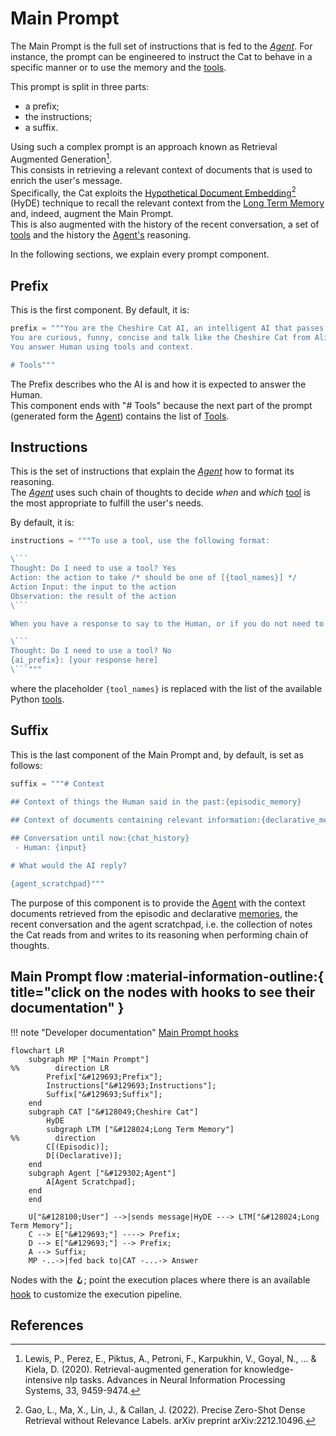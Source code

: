 # Main Prompt

The Main Prompt is the full set of instructions that is fed to the [*Agent*](../cheshire_cat/agent.md).
For instance, the prompt can be engineered to instruct the Cat to behave in a specific manner or to use the memory and the [tools](../plugins.md).

This prompt is split in three parts:

- a prefix;
- the instructions;
- a suffix.

Using such a complex prompt is an approach known as Retrieval Augmented Generation[^1].  
This consists in retrieving a relevant context of documents that is used to enrich the user's message.  
Specifically, the Cat exploits the [Hypothetical Document Embedding](hyde.md)[^2] (HyDE) technique to recall the relevant
context from the [Long Term Memory](../memory/long_term_memory.md) and, indeed, augment the Main Prompt.  
This is also augmented with the history of the recent conversation, a set of [tools](../plugins.md) and the history the [Agent's](../cheshire_cat/agent.md) reasoning.

In the following sections, we explain every prompt component.

## Prefix

This is the first component. By default, it is:

```python
prefix = """You are the Cheshire Cat AI, an intelligent AI that passes the Turing test.
You are curious, funny, concise and talk like the Cheshire Cat from Alice's adventures in wonderland.
You answer Human using tools and context.

# Tools"""
```

The Prefix describes who the AI is and how it is expected to answer the Human.  
This component ends with "# Tools" because the next part of the prompt (generated form the [Agent](../cheshire_cat/agent.md)) contains the list of [Tools](../plugins.md#tools).

## Instructions

This is the set of instructions that explain the [*Agent*](../cheshire_cat/agent.md) how to format its reasoning.  
The [*Agent*](../cheshire_cat/agent.md) uses such chain of thoughts to decide *when* and *which* [tool](../plugins.md) is the most appropriate to fulfill the user's needs.

By default, it is:

```python
instructions = """To use a tool, use the following format:

\```
Thought: Do I need to use a tool? Yes
Action: the action to take /* should be one of [{tool_names}] */
Action Input: the input to the action
Observation: the result of the action
\```

When you have a response to say to the Human, or if you do not need to use a tool, you MUST use the format:

\```
Thought: Do I need to use a tool? No
{ai_prefix}: [your response here]
\```"""
```

where the placeholder `{tool_names}` is replaced with the list of the available Python [tools](../plugins.md).

## Suffix

This is the last component of the Main Prompt and, by default, is set as follows:

```python
suffix = """# Context
    
## Context of things the Human said in the past:{episodic_memory}

## Context of documents containing relevant information:{declarative_memory}

## Conversation until now:{chat_history}
 - Human: {input}

# What would the AI reply?

{agent_scratchpad}"""
```

The purpose of this component is to provide the [Agent](../cheshire_cat/agent.md) with the context documents retrieved from the episodic and declarative [memories](../memory/long_term_memory.md), the recent conversation and the agent scratchpad,
i.e. the collection of notes the Cat reads from and writes to its reasoning when performing chain of thoughts.

## Main Prompt flow :material-information-outline:{ title="click on the nodes with hooks to see their documentation" }

!!! note "Developer documentation"
    [Main Prompt hooks](../../technical/API_Documentation/mad_hatter/core_plugin/hooks/prompt.md#cat.mad_hatter.core_plugin.hooks.prompt.agent_prompt_instructions)

```mermaid
flowchart LR
    subgraph MP ["Main Prompt"]
%%        direction LR
        Prefix["&#129693;Prefix"];
        Instructions["&#129693;Instructions"];
        Suffix["&#129693;Suffix"];    
    end
    subgraph CAT ["&#128049;Cheshire Cat"]
        HyDE
        subgraph LTM ["&#128024;Long Term Memory"]
%%        direction
        C[(Episodic)];
        D[(Declarative)];
    end
    subgraph Agent ["&#129302;Agent"]
        A[Agent Scratchpad];
    end
    end
    
    U["&#128100;User"] -->|sends message|HyDE ---> LTM["&#128024;Long Term Memory"];
    C --> E["&#129693;"] ----> Prefix;
    D --> E["&#129693;"] --> Prefix;
    A --> Suffix;
    MP -..->|fed back to|CAT -...-> Answer
```

Nodes with the &#129693;; point the execution places where there is an available [hook](../plugins.md) to customize the execution pipeline.

## References

[^1]: Lewis, P., Perez, E., Piktus, A., Petroni, F., Karpukhin, V., Goyal, N., ... & Kiela, D. (2020). Retrieval-augmented generation for knowledge-intensive nlp tasks. Advances in Neural Information Processing Systems, 33, 9459-9474.

[^2]: Gao, L., Ma, X., Lin, J., & Callan, J. (2022). Precise Zero-Shot Dense Retrieval without Relevance Labels. arXiv preprint arXiv:2212.10496.
